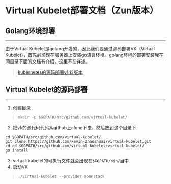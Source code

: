 # Virtual Kubelet部署文档（Zun版本）
## Golang环境部署
---
由于Virtual Kubelet是golang开发的，因此我们要通过源码部署VK（Virtual Kubelet），首先必须现在服务器上安装go语言环境。golang环境的部署安装我在同目录下面的文档有介绍，这里不在详述。

>[kubernetes的源码部署v1.12版本](https://github.com/CodePoetX/kubernetes-V1.12-kubernetes-/blob/master/kubernetes%E6%BA%90%E7%A0%81%E9%83%A8%E7%BD%B2.md)

## Virtual Kubelet的源码部署
---


1. 创建目录

> `mkdir -p $GOPATH/src/github.com/virtual-kubelet/`

2. 把vk的源代码代码从github上clone下来，然后放到这个目录下
```
cd $GOPATH/src/github.com/virtual-kubelet/
git clone https://github.com/kevin-zhaoshuai/virtual-kubelet.git
cd cd $GOPATH/src/github.com/virtual-kubelet/virtual-kubelet/
go install
```

3. virtual-kubelet的可执行文件就会出现在`$GOPATH/bin/`当中
4. 启动VK

>`./virtual-kubelet --provider openstack`
